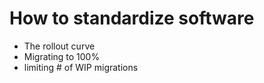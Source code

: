 # How to standardize software

* The rollout curve
* Migrating to 100%
* limiting # of WIP migrations
